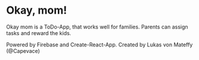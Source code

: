 # Okay, mom!

Okay mom is a ToDo-App, that works well for families.
Parents can assign tasks and reward the kids.

Powered by Firebase and Create-React-App.
Created by Lukas von Mateffy (@Capevace)
